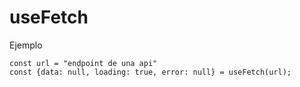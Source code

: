 # useFetch

Ejemplo

```
const url = "endpoint de una api"
const {data: null, loading: true, error: null} = useFetch(url);
```
